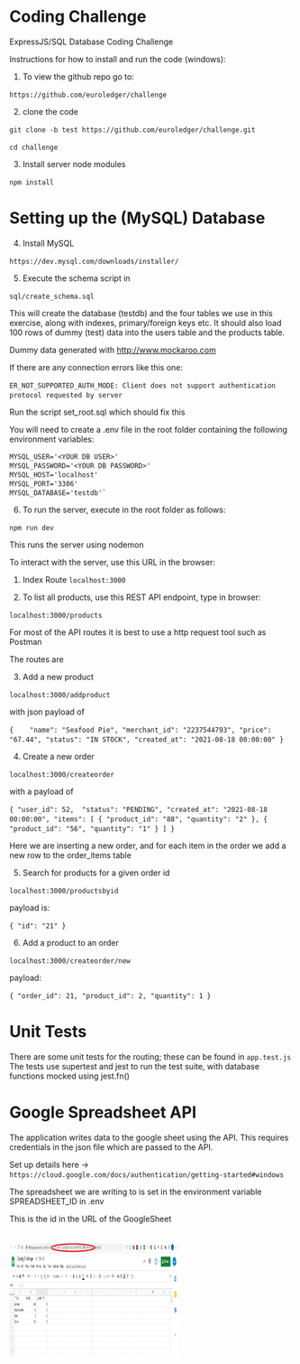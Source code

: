 # Coding Challenge

ExpressJS/SQL Database Coding Challenge

Instructions for how to install and run the code (windows):

1. To view the github repo go to:

`https://github.com/euroledger/challenge`

2. clone the code

`git clone -b test https://github.com/euroledger/challenge.git`

`cd challenge`

3. Install server node modules

`npm install`

# Setting up the (MySQL) Database

4. Install MySQL

`https://dev.mysql.com/downloads/installer/`

5. Execute the schema script in 

`sql/create_schema.sql`

This will create the database (testdb) and the four tables we use in this exercise, along with indexes, primary/foreign keys etc.
It should also load 100 rows of dummy (test) data into the users table and the products table.

Dummy data generated with http://www.mockaroo.com

If there are any connection errors like this one:

`ER_NOT_SUPPORTED_AUTH_MODE: Client does not support authentication protocol requested by server`

Run the script set_root.sql which should fix this

You will need to create a .env file in the root folder containing the following environment variables:

    MYSQL_USER='<YOUR DB USER>'
    MYSQL_PASSWORD='<YOUR DB PASSWORD>'
    MYSQL_HOST='localhost'
    MYSQL_PORT='3306'
    MYSQL_DATABASE='testdb'`

6. To run the server, execute in the root folder as follows:

`npm run dev`

This runs the server using nodemon

To interact with the server, use this URL in the browser:

1. Index Route
`localhost:3000`

2. To list all products, use this REST API endpoint, type in browser:

`localhost:3000/products`

For most of the API routes it is best to use a http request tool such as Postman

The routes are

3. Add a new product

`localhost:3000/addproduct`

with json payload of

`{   
    "name": "Seafood Pie",
    "merchant_id": "2237544793",
    "price": "67.44",
    "status": "IN STOCK",
    "created_at": "2021-08-18 00:00:00"
}`

4. Create a new order 

`localhost:3000/createorder`

with a payload of 

`{
    "user_id": 52, 
    "status": "PENDING",
    "created_at": "2021-08-18 00:00:00",
    "items": [
        {
            "product_id": "88",
            "quantity": "2"
        },
        {
            "product_id": "56",
            "quantity": "1"
        }
    ]
}`

Here we are inserting a new order, and for each item in the order we add a new row to the order_items table

5. Search for products for a given order id

`localhost:3000/productsbyid`

payload is:

`{
    "id": "21"
}`

6. Add a product to an order

`localhost:3000/createorder/new`

payload:

`{
    "order_id": 21,
    "product_id": 2,
    "quantity": 1
}`

# Unit Tests

There are some unit tests for the routing; these can be found in `app.test.js`
The tests use supertest and jest to run the test suite, with database functions mocked using jest.fn()

# Google Spreadsheet API

The application writes data to the google sheet using the API. This requires credentials in the json file which are passed
to the API. 

Set up details here -> `https://cloud.google.com/docs/authentication/getting-started#windows`

The spreadsheet we are writing to is set in the environment variable SPREADSHEET_ID in .env

This is the id in the URL of the GoogleSheet

<img src="assets/sheetId.jpg"
        alt="Acme Main"
        style="padding-top: 20px; padding-bottom: 20px" 
        width="300"
        height="200"/>